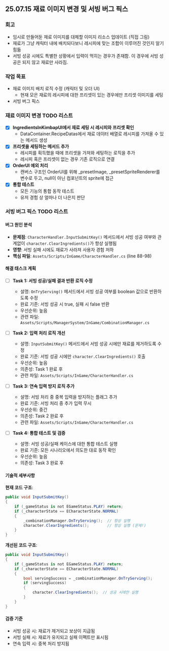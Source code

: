 ## 25.07.15 재료 이미지 변경 및 서빙 버그 픽스

### 회고

- 임시로 만들어둔 재료 이미지를 대체할 이미지 리소스 업데이트 (직접 그림)
- 재료가 그냥 캐릭터 내에 배치되다보니 레시피에 맞는 조합이 이루어진 것인지 알기 힘듦
- 서빙 성공 시에도 특별한 상황에서 입력이 먹히는 경우가 존재함. 이 경우에 서빙 성공은 되지 않고 재료만 사라짐.

### 작업 목표

- 재료 이미지 배치 로직 수정 (캐릭터 및 오더 UI)
  - 현재 모은 재료의 레시피에 대한 프리셋이 있는 경우에만 프리셋 이미지를 세팅
- 서빙 버그 픽스

### 재료 이미지 변경 TODO 리스트

- [x] **IngredientsInKimbapUI에서 재료 세팅 시 레시피와 프리셋 확인**
  - DataContainer.RecipeDatas에서 재료 데이터 배열로 레시피를 가져올 수 있는 메서드 생성
- [x] **프리셋을 세팅하는 메서드 추가**
  - 레시피를 획득했을 때에 프리셋을 가져와 세팅하는 로직을 추가
  - 레시피 혹은 프리셋이 없는 경우 기존 로직으로 연결
- [x] **OrderUI 예외 처리**
  - 캔버스 구조인 OrderUI를 위해 \_presetImage, \_presetSpriteRenderer를 변수로 두고, null이 아닌 컴포넌트의 sprite에 접근
- [x] **통합 테스트**
  - 모든 기능의 통합 동작 테스트
  - 유저 경험 상 얼마나 더 나은지 판단

### 서빙 버그 픽스 TODO 리스트

#### 버그 원인 분석

- **문제점**: `CharacterHandler.InputSubmitKey()` 메서드에서 서빙 성공 여부와 관계없이 `character.ClearIngredients()`가 항상 실행됨
- **영향**: 서빙 실패 시에도 재료가 사라져 사용자 경험 저하
- **핵심 파일**: `Assets/Scripts/InGame/CharacterHandler.cs` (line 88-98)

#### 해결 태스크 계획

- [ ] **Task 1: 서빙 성공/실패 결과 반환 로직 수정**

  - 설명: `OnTryServing()` 메서드에서 서빙 성공 여부를 boolean 값으로 반환하도록 수정
  - 완료 기준: 서빙 성공 시 true, 실패 시 false 반환
  - 우선순위: 높음
  - 관련 파일: `Assets/Scripts/ManagerSystem/InGame/CombinationManager.cs`

- [ ] **Task 2: 입력 처리 로직 개선**

  - 설명: `InputSubmitKey()` 메서드에서 서빙 성공 시에만 재료를 제거하도록 수정
  - 완료 기준: 서빙 성공 시에만 `character.ClearIngredients()` 호출
  - 우선순위: 높음
  - 의존성: Task 1 완료 후
  - 관련 파일: `Assets/Scripts/InGame/CharacterHandler.cs`

- [ ] **Task 3: 연속 입력 방지 로직 추가**

  - 설명: 서빙 처리 중 중복 입력을 방지하는 플래그 추가
  - 완료 기준: 서빙 처리 중 추가 입력 무시
  - 우선순위: 중간
  - 의존성: Task 2 완료 후
  - 관련 파일: `Assets/Scripts/InGame/CharacterHandler.cs`

- [ ] **Task 4: 통합 테스트 및 검증**
  - 설명: 서빙 성공/실패 케이스에 대한 통합 테스트 실행
  - 완료 기준: 모든 시나리오에서 의도한 대로 동작 확인
  - 우선순위: 높음
  - 의존성: Task 3 완료 후

#### 기술적 세부사항

**현재 코드 구조**:

```csharp
public void InputSubmitKey()
{
    if (_gameStatus is not EGameStatus.PLAY) return;
    if (_characterState == ECharacterState.NORMAL)
    {
        _combinationManager.OnTryServing();  // 항상 실행
        character.ClearIngredients();        // 항상 실행 (문제!)
    }
}
```

**개선된 코드 구조**:

```csharp
public void InputSubmitKey()
{
    if (_gameStatus is not EGameStatus.PLAY) return;
    if (_characterState == ECharacterState.NORMAL)
    {
        bool servingSuccess = _combinationManager.OnTryServing();
        if (servingSuccess)
        {
            character.ClearIngredients();  // 성공 시에만 실행
        }
    }
}
```

#### 검증 기준

- 서빙 성공 시: 재료가 제거되고 보상이 지급됨
- 서빙 실패 시: 재료가 유지되고 실패 이펙트만 표시됨
- 연속 입력 시: 중복 처리 방지됨
